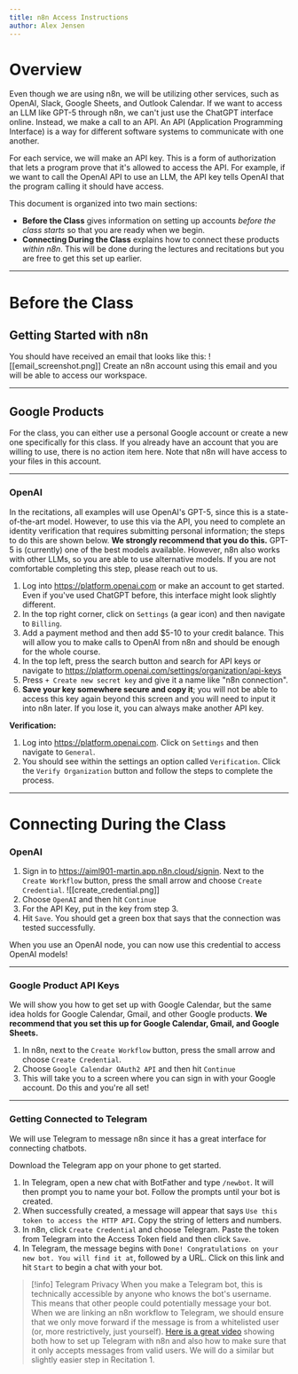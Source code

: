 ```yaml
---
title: n8n Access Instructions
author: Alex Jensen
---
```

# Overview

Even though we are using n8n, we will be utilizing other services, such as OpenAI, Slack, Google Sheets, and Outlook Calendar. If we want to access an LLM like GPT-5 through n8n, we can't just use the ChatGPT interface online. Instead, we make a call to an API. An API (Application Programming Interface) is a way for different software systems to communicate with one another. 

For each service, we will make an API key. This is a form of authorization that lets a program prove that it's allowed to access the API. For example, if we want to call the OpenAI API to use an LLM, the API key tells OpenAI that the program calling it should have access.

This document is organized into two main sections: 
- **Before the Class** gives information on setting up accounts _before the class starts_ so that you are ready when we begin.
- **Connecting During the Class** explains how to connect these products _within n8n_. This will be done during the lectures and recitations but you are free to get this set up earlier.

---

# Before the Class
## Getting Started with n8n

You should have received an email that looks like this:
![[email_screenshot.png]]
Create an n8n account using this email and you will be able to access our workspace. 

---
## Google Products

For the class, you can either use a personal Google account or create a new one specifically for this class. If you already have an account that you are willing to use, there is no action item here. Note that n8n will have access to your files in this account.

---
### OpenAI

In the recitations, all examples will use OpenAI's GPT-5, since this is a state-of-the-art model. However, to use this via the API, you need to complete an identity verification that requires submitting personal information; the steps to do this are shown below. **We strongly recommend that you do this.** GPT-5 is (currently) one of the best models available. However, n8n also works with other LLMs, so you are able to use alternative models. If you are not comfortable completing this step, please reach out to us.

1. Log into https://platform.openai.com or make an account to get started. Even if you've used ChatGPT before, this interface might look slightly different.
2. In the top right corner, click on `Settings` (a gear icon) and then navigate to `Billing`. 
3. Add a payment method and then add $5-10 to your credit balance. This will allow you to make calls to OpenAI from n8n and should be enough for the whole course.
4. In the top left, press the search button and search for API keys or navigate to https://platform.openai.com/settings/organization/api-keys
5.  Press `+ Create new secret key` and give it a name like "n8n connection".
6. **Save your key somewhere secure and copy it**; you will not be able to access this key again beyond this screen and you will need to input it into n8n later. If you lose it, you can always make another API key.

**Verification:**
1. Log into https://platform.openai.com. Click on `Settings` and then navigate to `General`.
2. You should see within the settings an option called `Verification`. Click the `Verify Organization` button and follow the steps to complete the process.

---
# Connecting During the Class

### OpenAI

1. Sign in to https://aiml901-martin.app.n8n.cloud/signin. Next to the `Create Workflow` button, press the small arrow and choose `Create Credential`.
![[create_credential.png]]
2. Choose `OpenAI` and then hit `Continue`
3. For the API Key, put in the key from step 3.
4. Hit `Save`. You should get a green box that says that the connection was tested successfully.

When you use an OpenAI node, you can now use this credential to access OpenAI models!

---
### Google Product API Keys

We will show you how to get set up with Google Calendar, but the same idea holds for Google Calendar, Gmail, and other Google products. **We recommend that you set this up for Google Calendar, Gmail, and Google Sheets.**

1. In n8n, next to the `Create Workflow` button, press the small arrow and choose `Create Credential`.
2. Choose `Google Calendar OAuth2 API` and then hit `Continue`
3. This will take you to a screen where you can sign in with your Google account. Do this and you're all set!

---
### Getting Connected to Telegram

We will use Telegram to message n8n since it has a great interface for connecting chatbots. 

Download the Telegram app on your phone to get started.

1. In Telegram, open a new chat with BotFather and type `/newbot`. It will then prompt you to name your bot. Follow the prompts until your bot is created.
2. When successfully created, a message will appear that says `Use this token to access the HTTP API`. Copy the string of letters and numbers.
3. In n8n, click `Create Credential` and choose Telegram. Paste the token from Telegram into the Access Token field and then click `Save`.
4. In Telegram, the message begins with `Done! Congratulations on your new bot. You will find it at`, followed by a URL. Click on this link and hit `Start` to begin a chat with your bot.

> [!info] Telegram Privacy
> When you make a Telegram bot, this is technically accessible by anyone who knows the bot's username. This means that other people could potentially message your bot. When we are linking an n8n workflow to Telegram, we should ensure that we only move forward if the message is from a whitelisted user (or, more restrictively, just yourself). [Here is a great video](https://www.youtube.com/watch?v=QZ93nQGwnPg) showing both how to set up Telegram with n8n and also how to make sure that it only accepts messages from valid users. We will do a similar but slightly easier step in Recitation 1.